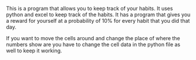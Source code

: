 This is a program that allows you to keep track of your habits.
It uses python and excel to keep track of the habits.
It has a program that gives you a reward for yourself at a probability of 10% for every habit that you did that day.


If you want to move the cells around and change the place of where the numbers show are you have to change the cell data in the python file as well to keep it working.
